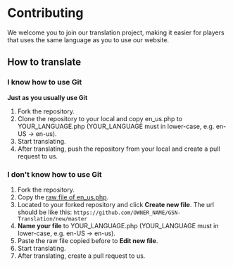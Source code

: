 # Contributing

We welcome you to join our translation project, making it easier for players that uses the same language as you to use our website.

## How to translate
### I know how to use Git
**Just as you usually use Git**
1. Fork the repository. 
2. Clone the repository to your local and copy en_us.php to YOUR_LANGUAGE.php (YOUR_LANGUAGE must in lower-case, e.g. en-US -> en-us).
3. Start translating.
4. After translating, push the repository from your local and create a pull request to us.
### I don't know how to use Git
1. Fork the repository. 
2. Copy the [raw file of en_us.php][1].
3. Located to your forked repository and click **Create new file**.
The url should be like this:
```https://github.com/OWNER_NAME/GSN-Translation/new/master```
3. **Name your file** to YOUR_LANGUAGE.php (YOUR_LANGUAGE must in lower-case, e.g. en-US -> en-us).
4. Paste the raw file copied before to **Edit new file**.
5. Start translating.
6. After translating, create a pull request to us.

  [1]: https://raw.githubusercontent.com/GSNET-WORK/GSN-Translation/master/en_us.php
